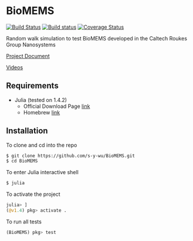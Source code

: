 # BioMEMS

[![Build Status](https://travis-ci.org/s-y-wu/HMCResearchRandomWalks.svg?branch=main)](https://travis-ci.org/s-y-wu/HMCResearchRandomWalks)
[![Build status](https://ci.appveyor.com/api/projects/status/lc6qmhcinm82gdal?svg=true)](https://ci.appveyor.com/project/s-y-wu/hmcresearchrandomwalks)
[![Coverage Status](https://coveralls.io/repos/github/s-y-wu/HMCResearchRandomWalks/badge.svg?branch=main)](https://coveralls.io/github/s-y-wu/HMCResearchRandomWalks?branch=main)

Random walk simulation to test BioMEMS developed in the Caltech Roukes Group Nanosystems 

[Project Document](https://docs.google.com/document/d/1OkFzBO0tgATsgLkhx3WByxNUmUTfh7rPBNzS_yUHYCo/edit?usp=sharing)

[Videos](https://youtube.com/playlist?list=PLQ4NmvpnlBHG_VHUp1NCgwYjvKVz8M-mb) 

## Requirements
- Julia (tested on 1.4.2)
  - Official Download Page [link](https://julialang.org/downloads/)
  - Homebrew [link](https://formulae.brew.sh/cask/julia)


## Installation
To clone and cd into the repo
```bash
$ git clone https://github.com/s-y-wu/BioMEMS.git
$ cd BioMEMS
```
To enter Julia interactive shell
```bash
$ julia
```
To activate the project
```julia
julia> ]
(@v1.4) pkg> activate .
```
To run all tests
```julia
(BioMEMS) pkg> test
```
